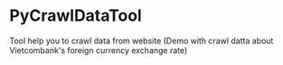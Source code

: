# PyCrawlDataTool
Tool help you to crawl data from website (Demo with crawl datta about Vietcombank's foreign currency exchange rate)
